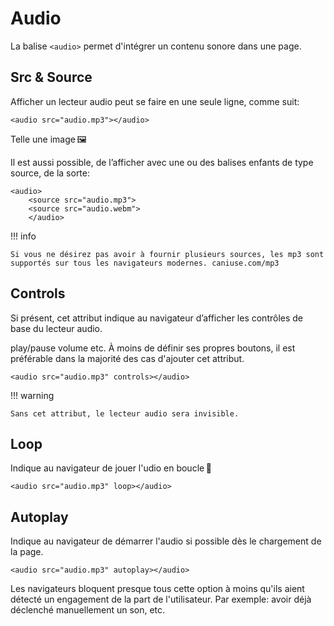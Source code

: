 # Audio
La balise `<audio>` permet d'intégrer un contenu sonore dans une page.

## Src & Source

Afficher un lecteur audio peut se faire en une seule ligne, comme suit:

```
<audio src="audio.mp3"></audio>
```
Telle une image 🖼️

Il est aussi possible, de l’afficher avec une ou des balises enfants de type source, de la sorte:

```
<audio>
    <source src="audio.mp3">
    <source src="audio.webm">
    </audio>
```
!!! info
    
    Si vous ne désirez pas avoir à fournir plusieurs sources, les mp3 sont supportés sur tous les navigateurs modernes. caniuse.com/mp3

## Controls

Si présent, cet attribut indique au navigateur d’afficher les contrôles de base du lecteur audio.

play/pause
volume
etc.
À moins de définir ses propres boutons, il est préférable dans la majorité des cas d'ajouter cet attribut.

```
<audio src="audio.mp3" controls></audio>
```

!!! warning

    Sans cet attribut, le lecteur audio sera invisible.

## Loop

Indique au navigateur de jouer l'udio en boucle 🔁

```
<audio src="audio.mp3" loop></audio>
```

## Autoplay

Indique au navigateur de démarrer l'audio si possible dès le chargement de la page.

```
<audio src="audio.mp3" autoplay></audio>
```

Les navigateurs bloquent presque tous cette option à moins qu'ils aient détecté un engagement de la part de l'utilisateur. Par exemple: avoir déjà déclenché manuellement un son, etc.

